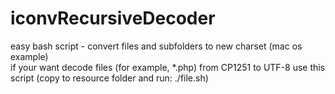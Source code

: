 # iconvRecursiveDecoder
easy bash script - convert files and subfolders to new charset (mac os example)<br />
if your want decode files (for example, *.php) from CP1251 to UTF-8 use this script (copy to resource folder and run: ./file.sh)